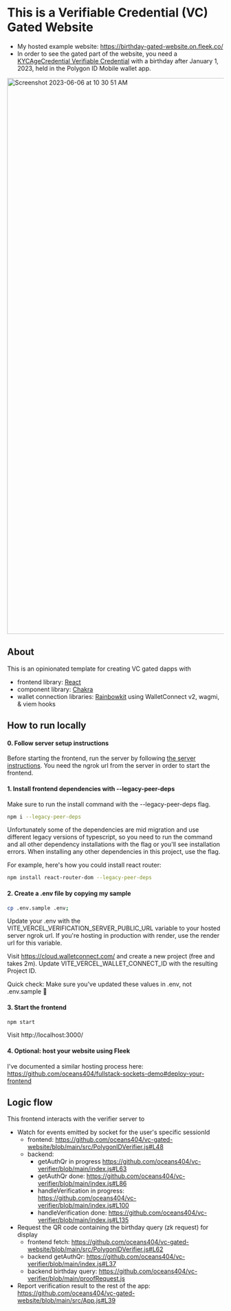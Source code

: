 # This is a Verifiable Credential (VC) Gated Website

- My hosted example website: https://birthday-gated-website.on.fleek.co/
- In order to see the gated part of the website, you need a [KYCAgeCredential Verifiable Credential](https://www.notion.so/oceans404/How-to-get-a-KYCAgeCredential-Verifiable-Credential-f3d34e7c98ec4147b6b2fae79066c4f6?pvs=4) with a birthday after January 1, 2023, held in the Polygon ID Mobile wallet app.

<img width="1292" alt="Screenshot 2023-06-06 at 10 30 51 AM" src="https://github.com/oceans404/vc-gated-website/assets/91382964/53fe84f1-18ae-4050-9517-5e54ec1de982">

## About

This is an opinionated template for creating VC gated dapps with

- frontend library: [React](https://react.dev/)
- component library: [Chakra](https://chakra-ui.com/)
- wallet connection libraries: [Rainbowkit](https://www.rainbowkit.com/) using WalletConnect v2, wagmi, & viem hooks

## How to run locally

#### 0. Follow server setup instructions

Before starting the frontend, run the server by following [the server instructions](https://github.com/oceans404/fullstack-polygon-id-vc-gated-dapp/tree/main/server). You need the ngrok url from the server in order to start the frontend.

#### 1. Install frontend dependencies with --legacy-peer-deps

Make sure to run the install command with the --legacy-peer-deps flag.

```bash
npm i --legacy-peer-deps
```

Unfortunately some of the dependencies are mid migration and use different legacy versions of typescript, so you need to run the command and all other dependency installations with the flag or you'll see installation errors. When installing any other dependencies in this project, use the flag.

For example, here's how you could install react router:

```bash
npm install react-router-dom --legacy-peer-deps
```

#### 2. Create a .env file by copying my sample

```bash
cp .env.sample .env;
```

Update your .env with the VITE_VERCEL_VERIFICATION_SERVER_PUBLIC_URL variable to your hosted server ngrok url. If you're hosting in production with render, use the render url for this variable.

Visit https://cloud.walletconnect.com/ and create a new project (free and takes 2m). Update VITE_VERCEL_WALLET_CONNECT_ID with the resulting Project ID.

Quick check: Make sure you've updated these values in .env, not .env.sample 🤠

#### 3. Start the frontend

```bash
npm start
```

Visit http://localhost:3000/

#### 4. Optional: host your website using Fleek

I've documented a similar hosting process here: https://github.com/oceans404/fullstack-sockets-demo#deploy-your-frontend

## Logic flow

This frontend interacts with the verifier server to

- Watch for events emitted by socket for the user's specific sessionId
  - frontend: https://github.com/oceans404/vc-gated-website/blob/main/src/PolygonIDVerifier.js#L48
  - backend:
    - getAuthQr in progress https://github.com/oceans404/vc-verifier/blob/main/index.js#L63
    - getAuthQr done: https://github.com/oceans404/vc-verifier/blob/main/index.js#L86
    - handleVerification in progress: https://github.com/oceans404/vc-verifier/blob/main/index.js#L100
    - handleVerification done: https://github.com/oceans404/vc-verifier/blob/main/index.js#L135
- Request the QR code containing the birthday query (zk request) for display
  - frontend fetch: https://github.com/oceans404/vc-gated-website/blob/main/src/PolygonIDVerifier.js#L62
  - backend getAuthQr: https://github.com/oceans404/vc-verifier/blob/main/index.js#L37
  - backend birthday query: https://github.com/oceans404/vc-verifier/blob/main/proofRequest.js
- Report verification result to the rest of the app: https://github.com/oceans404/vc-gated-website/blob/main/src/App.js#L39
